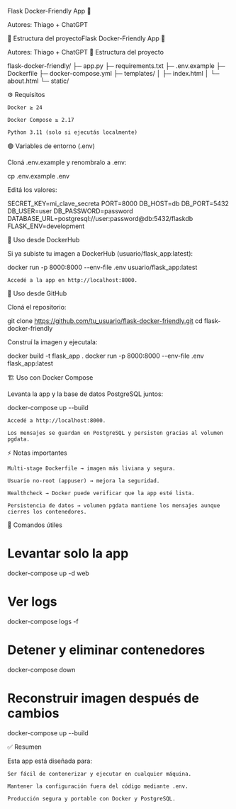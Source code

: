 Flask Docker-Friendly App 🚀








Autores: Thiago + ChatGPT

📂 Estructura del proyectoFlask Docker-Friendly App 🚀




Autores: Thiago + ChatGPT
📂 Estructura del proyecto

flask-docker-friendly/
├─ app.py
├─ requirements.txt
├─ .env.example
├─ Dockerfile
├─ docker-compose.yml
├─ templates/
│  ├─ index.html
│  └─ about.html
└─ static/

⚙️ Requisitos

    Docker ≥ 24

    Docker Compose ≥ 2.17

    Python 3.11 (solo si ejecutás localmente)

🟢 Variables de entorno (.env)

Cloná .env.example y renombralo a .env:

cp .env.example .env

Editá los valores:

SECRET_KEY=mi_clave_secreta
PORT=8000
DB_HOST=db
DB_PORT=5432
DB_USER=user
DB_PASSWORD=password
DATABASE_URL=postgresql://user:password@db:5432/flaskdb
FLASK_ENV=development

🐳 Uso desde DockerHub

Si ya subiste tu imagen a DockerHub (usuario/flask_app:latest):

docker run -p 8000:8000 --env-file .env usuario/flask_app:latest

    Accedé a la app en http://localhost:8000.

🐙 Uso desde GitHub

Cloná el repositorio:

git clone https://github.com/tu_usuario/flask-docker-friendly.git
cd flask-docker-friendly

Construí la imagen y ejecutala:

docker build -t flask_app .
docker run -p 8000:8000 --env-file .env flask_app:latest

🏗️ Uso con Docker Compose

Levanta la app y la base de datos PostgreSQL juntos:

docker-compose up --build

    Accedé a http://localhost:8000.

    Los mensajes se guardan en PostgreSQL y persisten gracias al volumen pgdata.

⚡ Notas importantes

    Multi-stage Dockerfile → imagen más liviana y segura.

    Usuario no-root (appuser) → mejora la seguridad.

    Healthcheck → Docker puede verificar que la app esté lista.

    Persistencia de datos → volumen pgdata mantiene los mensajes aunque cierres los contenedores.

📝 Comandos útiles

# Levantar solo la app
docker-compose up -d web

# Ver logs
docker-compose logs -f

# Detener y eliminar contenedores
docker-compose down

# Reconstruir imagen después de cambios
docker-compose up --build

✅ Resumen

Esta app está diseñada para:

    Ser fácil de contenerizar y ejecutar en cualquier máquina.

    Mantener la configuración fuera del código mediante .env.

    Producción segura y portable con Docker y PostgreSQL.


